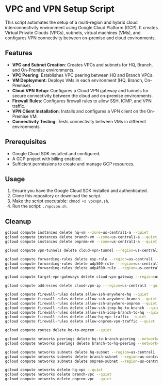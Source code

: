 # VPC and VPN Setup Script

This script automates the setup of a multi-region and hybrid cloud interconnectivity environment using Google Cloud Platform (GCP). It creates Virtual Private Clouds (VPCs), subnets, virtual machines (VMs), and configures VPN connectivity between on-premise and cloud environments.

## Features

- **VPC and Subnet Creation**: Creates VPCs and subnets for HQ, Branch, and On-Premise environments.
- **VPC Peering**: Establishes VPC peering between HQ and Branch VPCs.
- **VM Deployment**: Deploys VMs in each environment (HQ, Branch, On-Premise).
- **Cloud VPN Setup**: Configures a Cloud VPN gateway and tunnels for secure connectivity between the cloud and on-premise environments.
- **Firewall Rules**: Configures firewall rules to allow SSH, ICMP, and VPN traffic.
- **VPN Client Installation**: Installs and configures a VPN client on the On-Premise VM.
- **Connectivity Testing**: Tests connectivity between VMs in different environments.

## Prerequisites

- Google Cloud SDK installed and configured.
- A GCP project with billing enabled.
- Sufficient permissions to create and manage GCP resources.

## Usage

1. Ensure you have the Google Cloud SDK installed and authenticated.
2. Clone this repository or download the script.
3. Make the script executable: `chmod +x vpcvpn.sh`.
4. Run the script: `./vpcvpn.sh`.

## Cleanup

```bash
gcloud compute instances delete hq-vm --zone=us-central1-a --quiet
gcloud compute instances delete branch-vm --zone=us-central1-a --quiet
gcloud compute instances delete onprem-vm --zone=us-central1-a --quiet

gcloud compute vpn-tunnels delete cloud-vpn-tunnel --region=us-central1 --quiet

gcloud compute forwarding-rules delete esp-rule --region=us-central1 --quiet
gcloud compute forwarding-rules delete udp500-rule --region=us-central1 --quiet
gcloud compute forwarding-rules delete udp4500-rule --region=us-central1 --quiet

gcloud compute target-vpn-gateways delete cloud-vpn-gateway --region=us-central1 --quiet

gcloud compute addresses delete cloud-vpn-ip --region=us-central1 --quiet

gcloud compute firewall-rules delete allow-ssh-anywhere-hq --quiet
gcloud compute firewall-rules delete allow-ssh-anywhere-branch --quiet
gcloud compute firewall-rules delete allow-ssh-anywhere-onprem --quiet
gcloud compute firewall-rules delete allow-ssh-icmp-hq-to-branch --quiet
gcloud compute firewall-rules delete allow-ssh-icmp-branch-to-hq --quiet
gcloud compute firewall-rules delete allow-hq-vpn-traffic --quiet
gcloud compute firewall-rules delete allow-onprem-vpn-traffic --quiet

gcloud compute routes delete hq-to-onprem --quiet

gcloud compute networks peerings delete hq-to-branch-peering --network=hq-vpc --quiet
gcloud compute networks peerings delete branch-to-hq-peering --network=branch-vpc --quiet

gcloud compute networks subnets delete hq-subnet --region=us-central1 --quiet
gcloud compute networks subnets delete branch-subnet --region=us-central1 --quiet
gcloud compute networks subnets delete onprem-subnet --region=us-central1 --quiet

gcloud compute networks delete hq-vpc --quiet
gcloud compute networks delete branch-vpc --quiet
gcloud compute networks delete onprem-vpc --quiet
```
